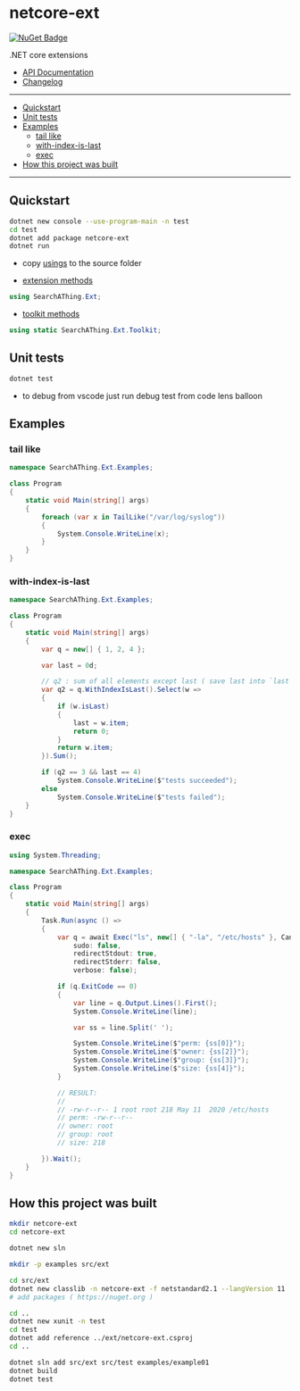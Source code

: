 # netcore-ext

[![NuGet Badge](https://buildstats.info/nuget/netcore-ext)](https://www.nuget.org/packages/netcore-ext/)

.NET core extensions

- [API Documentation](https://devel0.github.io/netcore-ext/html/annotated.html)
- [Changelog](https://github.com/devel0/netcore-ext/commits/master)

<hr/>

<!-- TOC -->
* [Quickstart](#quickstart)
* [Unit tests](#unit-tests)
* [Examples](#examples)
  + [tail like](#tail-like)
  + [with-index-is-last](#with-index-is-last)
  + [exec](#exec)
* [How this project was built](#how-this-project-was-built)
<!-- TOCEND -->

<hr/>

## Quickstart

```sh
dotnet new console --use-program-main -n test
cd test
dotnet add package netcore-ext
dotnet run
```

- copy [usings](src/ext/usings.ext.cs) to the source folder

- [extension methods](https://devel0.github.io/netcore-ext/html/class_search_a_thing_1_1_ext.html)

```csharp
using SearchAThing.Ext;
```

- [toolkit methods](https://devel0.github.io/netcore-util/html/class_search_a_thing_1_1_toolkit.html)

```csharp
using static SearchAThing.Ext.Toolkit;
```

## Unit tests

```sh
dotnet test
```

- to debug from vscode just run debug test from code lens balloon

## Examples

### tail like

```cs
namespace SearchAThing.Ext.Examples;

class Program
{
    static void Main(string[] args)
    {
        foreach (var x in TailLike("/var/log/syslog"))
        {
            System.Console.WriteLine(x);
        }
    }
}
```

### with-index-is-last

```csharp
namespace SearchAThing.Ext.Examples;

class Program
{
    static void Main(string[] args)
    {
        var q = new[] { 1, 2, 4 };

        var last = 0d;

        // q2 : sum of all elements except last ( save last into `last` var )
        var q2 = q.WithIndexIsLast().Select(w =>
        {
            if (w.isLast)
            {
                last = w.item;
                return 0;
            }
            return w.item;
        }).Sum();

        if (q2 == 3 && last == 4)
            System.Console.WriteLine($"tests succeeded");
        else
            System.Console.WriteLine($"tests failed");
    }
}
```

### exec

```csharp
using System.Threading;

namespace SearchAThing.Ext.Examples;

class Program
{
    static void Main(string[] args)
    {
        Task.Run(async () =>
        {
            var q = await Exec("ls", new[] { "-la", "/etc/hosts" }, CancellationToken.None,
                sudo: false,
                redirectStdout: true,
                redirectStderr: false,
                verbose: false);

            if (q.ExitCode == 0)
            {
                var line = q.Output.Lines().First();
                System.Console.WriteLine(line);

                var ss = line.Split(' ');

                System.Console.WriteLine($"perm: {ss[0]}");
                System.Console.WriteLine($"owner: {ss[2]}");
                System.Console.WriteLine($"group: {ss[3]}");
                System.Console.WriteLine($"size: {ss[4]}");
            }

            // RESULT:
            //
            // -rw-r--r-- 1 root root 218 May 11  2020 /etc/hosts
            // perm: -rw-r--r--
            // owner: root
            // group: root
            // size: 218

        }).Wait();
    }
}
```


## How this project was built

```sh
mkdir netcore-ext
cd netcore-ext

dotnet new sln

mkdir -p examples src/ext

cd src/ext
dotnet new classlib -n netcore-ext -f netstandard2.1 --langVersion 11
# add packages ( https://nuget.org )

cd ..
dotnet new xunit -n test
cd test
dotnet add reference ../ext/netcore-ext.csproj
cd ..

dotnet sln add src/ext src/test examples/example01
dotnet build
dotnet test
```
